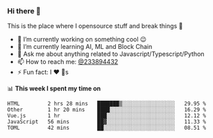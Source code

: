 ### Hi there 👋

<!--
**a233894432/a233894432** is a ✨ _special_ ✨ repository because its `README.md` (this file) appears on your GitHub profile.

Here are some ideas to get you started:

- 🔭 I’m currently working on ...
- 🌱 I’m currently learning ...
- 👯 I’m looking to collaborate on ...
- 🤔 I’m looking for help with ...
- 💬 Ask me about ...
- 📫 How to reach me: ...
- 😄 Pronouns: ...
- ⚡ Fun fact: ...
-->
 
 
This is the place where I opensource stuff and break things :rofl:

- 🔭 I’m currently working on something cool :wink:
- 🌱 I’m currently learning AI, ML and Block Chain
- 💬 Ask me about anything related to Javascript/Typescript/Python
- 📫 How to reach me: [@233894432](https://twitter.com/233894432)
- ⚡ Fun fact: I :heart: :dog:s

📊 **This week I spent my time on**
<!--START_SECTION:waka-->
```text
HTML         2 hrs 28 mins   ███████▒░░░░░░░░░░░░░░░░░   29.95 % 
Other        1 hr 20 mins    ████░░░░░░░░░░░░░░░░░░░░░   16.29 % 
Vue.js       1 hr            ███░░░░░░░░░░░░░░░░░░░░░░   12.12 % 
JavaScript   56 mins         ██▓░░░░░░░░░░░░░░░░░░░░░░   11.33 % 
TOML         42 mins         ██░░░░░░░░░░░░░░░░░░░░░░░   08.51 % 
```
<!--END_SECTION:waka-->

